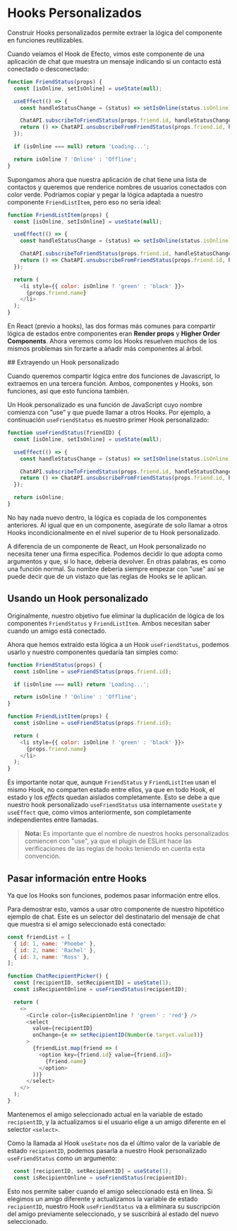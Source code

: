 # Hooks Personalizados

Construir Hooks personalizados permite extraer la lógica del componente en funciones reutilizables.

Cuando veíamos el Hook de Efecto, vimos este componente de una aplicación de chat que muestra un mensaje indicando si un contacto está conectado o desconectado:

```javascript
function FriendStatus(props) {
  const [isOnline, setIsOnline] = useState(null);

  useEffect(() => {
    const handleStatusChange = (status) => setIsOnline(status.isOnline);

    ChatAPI.subscribeToFriendStatus(props.friend.id, handleStatusChange);
    return () => ChatAPI.unsubscribeFromFriendStatus(props.friend.id, handleStatusChange);
  });

  if (isOnline === null) return 'Loading...';

  return isOnline ? 'Online' : 'Offline';
}
```

Supongamos ahora que nuestra aplicación de chat tiene una lista de contactos y queremos que renderice nombres de usuarios conectados con color verde. Podríamos copiar y pegar la lógica adaptada a nuestro componente `FriendListItem`, pero eso no sería ideal:

```javascript
function FriendListItem(props) {
  const [isOnline, setIsOnline] = useState(null);

  useEffect(() => {
    const handleStatusChange = (status) => setIsOnline(status.isOnline);

    ChatAPI.subscribeToFriendStatus(props.friend.id, handleStatusChange);
    return () => ChatAPI.unsubscribeFromFriendStatus(props.friend.id, handleStatusChange);
  });

  return (
    <li style={{ color: isOnline ? 'green' : 'black' }}>
      {props.friend.name}
    </li>
  );
}
```

En React (previo a hooks), las dos formas más comunes para compartir lógica de estados entre componentes eran **Render props** y **Higher Order Components**. Ahora veremos como los Hooks resuelven muchos de los mismos problemas sin forzarte a añadir más componentes al árbol.

## Extrayendo un Hook personalizado

Cuando queremos compartir lógica entre dos funciones de Javascript, lo extraemos en una tercera función. Ambos, componentes y Hooks, son funciones, así que esto funciona también.

Un Hook personalizado es una función de JavaScript cuyo nombre comienza con ”use” y que puede llamar a otros Hooks. Por ejemplo, a continuación `useFriendStatus` es nuestro primer Hook personalizado:

```javascript
function useFriendStatus(friendID) {
  const [isOnline, setIsOnline] = useState(null);

  useEffect(() => {
    const handleStatusChange = (status) => setIsOnline(status.isOnline);

    ChatAPI.subscribeToFriendStatus(props.friend.id, handleStatusChange);
    return () => ChatAPI.unsubscribeFromFriendStatus(props.friend.id, handleStatusChange);
  });

  return isOnline;
}
```

No hay nada nuevo dentro, la lógica es copiada de los componentes anteriores. Al igual que en un componente, asegúrate de solo llamar a otros Hooks incondicionalmente en el nivel superior de tu Hook personalizado.

A diferencia de un componente de React, un Hook personalizado no necesita tener una firma específica. Podemos decidir lo que adopta como argumentos y que, si lo hace, debería devolver. En otras palabras, es como una función normal. Su nombre debería siempre empezar con "use" así se puede decir que de un vistazo que las reglas de Hooks se le aplican.

## Usando un Hook personalizado

Originalmente, nuestro objetivo fue eliminar la duplicación de lógica de los componentes `FriendStatus` y `FriendListItem`. Ambos necesitan saber cuando un amigo está conectado.

Ahora que hemos extraído esta lógica a un Hook `useFriendStatus`, podemos usarlo y nuestro componentes quedaría tan simples como:

```javascript
function FriendStatus(props) {
  const isOnline = useFriendStatus(props.friend.id);

  if (isOnline === null) return 'Loading...';

  return isOnline ? 'Online' : 'Offline';
}

function FriendListItem(props) {
  const isOnline = useFriendStatus(props.friend.id);

  return (
    <li style={{ color: isOnline ? 'green' : 'black' }}>
      {props.friend.name}
    </li>
  );
}
```

Es importante notar que, aunque `FriendStatus` y `FriendListItem` usan el mismo Hook, no comparten estado entre ellos, ya que en todo Hook, el estado y los _effects_ quedan aislados completamente. Esto se debe a que nuestro hook personalizado `useFriendStatus` usa internamente `useState` y `useEffect` que, como vimos anteriormente, son completamente independientes entre llamadas.

> **Nota:** Es importante que el nombre de nuestros hooks personalizados comiencen con "use", ya que el plugin de ESLint hace las verificaciones de las reglas de hooks teniendo en cuenta esta convención.

## Pasar información entre Hooks

Ya que los Hooks son funciones, podemos pasar información entre ellos.

Para demostrar esto, vamos a usar otro componente de nuestro hipotético ejemplo de chat. Este es un selector del destinatario del mensaje de chat que muestra si el amigo seleccionado está conectado:

```javascript
const friendList = [
  { id: 1, name: 'Phoebe' },
  { id: 2, name: 'Rachel' },
  { id: 3, name: 'Ross' },
];

function ChatRecipientPicker() {
  const [recipientID, setRecipientID] = useState(1);
  const isRecipientOnline = useFriendStatus(recipientID);

  return (
    <>
      <Circle color={isRecipientOnline ? 'green' : 'red'} />
      <select
        value={recipientID}
        onChange={e => setRecipientID(Number(e.target.value))}
      >
        {friendList.map(friend => (
          <option key={friend.id} value={friend.id}>
            {friend.name}
          </option>
        ))}
      </select>
    </>
  );
}
```

Mantenemos el amigo seleccionado actual en la variable de estado `recipientID`, y la actualizamos si el usuario elige a un amigo diferente en el selector `<select>`.

Como la llamada al Hook `useState` nos da el último valor de la variable de estado `recipientID`, podemos pasarla a nuestro Hook personalizado `useFriendStatus` como un argumento:

```javascript
  const [recipientID, setRecipientID] = useState(1);
  const isRecipientOnline = useFriendStatus(recipientID);
```

Esto nos permite saber cuando el amigo seleccionado está en línea. Si elegimos un amigo diferente y actualizamos la variable de estado `recipientID`, nuestro Hook `useFriendStatus` va a eliminara su suscripción del amigo previamente seleccionado, y se suscribirá al estado del nuevo seleccionado.

